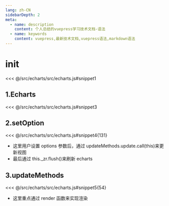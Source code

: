 ```yaml
---
lang: zh-CN
sidebarDepth: 2
meta:
  - name: description
    content: 个人总结的vuepress学习技术文档-语法
  - name: keywords
    content: vuepress,最新技术文档,vuepress语法,markdown语法
---
```


# init

<<< @/src/echarts/src/echarts.js#snippet1

## 1.Echarts

<<< @/src/echarts/src/echarts.js#snippet3

## 2.setOption

<<< @/src/echarts/src/echarts.js#snippet4{131}

- 这里用户设置 options 参数后，通过 updateMethods.update.call(this)来更新视图
- 最后通过 this.\_zr.flush()来刷新 echarts

## 3.updateMethods

<<< @/src/echarts/src/echarts.js#snippet5{54}

- 这里重点通过 render 函数来实现渲染

